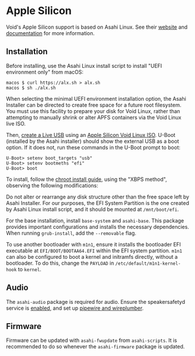 # Apple Silicon

Void's Apple Silicon support is based on Asahi Linux. See their
[website](https://asahilinux.org) and
[documentation](https://asahilinux.org/docs) for more information.

## Installation

Before installing, use the Asahi Linux install script to install "UEFI
environment only" from macOS:

```
macos $ curl https://alx.sh > alx.sh
macos $ sh ./alx.sh
```

When selecting the minimal UEFI environment installation option, the Asahi
Installer can be directed to create free space for a future root filesystem. You
must use this facility to prepare your disk for Void Linux, rather than
attempting to manually shrink or alter APFS containers via the Void Linux live
ISO.

Then, [create a Live USB](../../live-images/prep.md) using an [Apple Silicon
Void Linux ISO](https://voidlinux.org/download/#arm%20platforms). U-Boot
(installed by the Asahi installer) should show the external USB as a boot
option. If it does not, run these commands in the U-Boot prompt to boot:

```
U-Boot> setenv boot_targets "usb"
U-Boot> setenv bootmeths "efi"
U-Boot> boot
```

To install, follow the [chroot install guide](../chroot.md), using the "XBPS
method", observing the following modifications:

Do not alter or rearrange any disk structure other than the free space left by
Asahi Installer. For our purposes, the EFI System Partition is the one created
by Asahi Linux install script, and it should be mounted at `/mnt/boot/efi`.

For the base installation, install `base-system` and `asahi-base`. This package
provides important configurations and installs the necessary dependencies. When
running `grub-install`, add the `--removable` flag.

To use another bootloader with `m1n1`, ensure it installs the bootloader EFI
executable at `EFI/BOOT/BOOTAA64.EFI` within the EFI system partition. `m1n1`
can also be configured to boot a kernel and initramfs directly, without a
bootloader. To do this, change the `PAYLOAD` in `/etc/default/m1n1-kernel-hook`
to `kernel`.

## Audio

The `asahi-audio` package is required for audio. Ensure the speakersafetyd
service is [enabled](../../../config/services/index.md#enabling-services), and
set up [pipewire and wireplumber](../../../config/media/pipewire.md).

## Firmware

Firmware can be updated with `asahi-fwupdate` from `asahi-scripts`. It is
recommended to do so whenever the `asahi-firmware` package is updated.
